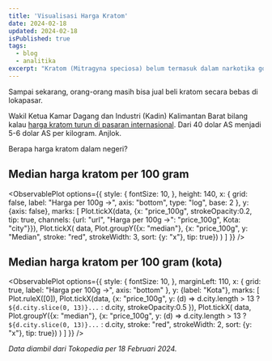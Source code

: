 ```yaml
---
title: 'Visualisasi Harga Kratom'
date: 2024-02-18
updated: 2024-02-18
isPublished: true
tags:
  - blog
  - analitika
excerpt: "Kratom (Mitragyna speciosa) belum termasuk dalam narkotika golongan 1 yang bisa bikin orang dipenjara 20 tahun."
---
```


<script>
    import ObservablePlot from '$lib/components/ObservablePlot.svelte';
    import * as Plot from '@observablehq/plot';
    import data from '$lib/data/harga_kratom.json';
</script>

Sampai sekarang, orang-orang masih bisa jual beli kratom secara bebas di lokapasar.

Wakil Ketua Kamar Dagang dan Industri (Kadin) Kalimantan Barat bilang kalau [harga kratom turun di pasaran internasional](https://www.suarakalbar.co.id/2023/12/kadin-kalbar-dukung-untuk-perbaikan-tata-niaga-ekspor-kratom/).
Dari 40 dolar AS menjadi 5-6 dolar AS per kilogram. Anjlok.

Berapa harga kratom dalam negeri?

## Median harga kratom per 100 gram

<ObservablePlot options={{
    style: {
      fontSize: 10,
    },
    height: 140,
    x: {
      grid: false,
      label: "Harga per 100g →",
      axis: "bottom",
      type: "log",
      base: 2
    },
    y: {axis: false},
    marks: [
      Plot.tickX(data, {x: "price_100g", strokeOpacity:0.2, tip: true, channels: {url: "url", "Harga per 100g →": "price_100g", Kota: "city"}}),
      Plot.tickX(
        data,
        Plot.groupY({x: "median"}, {x: "price_100g", y: "Median", stroke: "red", strokeWidth: 3, sort: {y: "x"}, tip: true})
      )
  ]
  }}
/>

## Median harga kratom per 100 gram (kota)

<ObservablePlot options={{
    style: {
      fontSize: 10,
    },
    marginLeft: 110,
    x: {
      grid: true,
      label: "Harga per 100g →",
      axis: "bottom"
    },
    y: {label: "Kota"},
    marks: [
      Plot.ruleX([0]),
      Plot.tickX(data, {x: "price_100g",  y: (d) => d.city.length > 13 ? `${d.city.slice(0, 13)}...` : d.city, strokeOpacity:0.5 }),
      Plot.tickX(
        data,
        Plot.groupY({x: "median"}, {x: "price_100g", y: (d) => d.city.length > 13 ? `${d.city.slice(0, 13)}...` : d.city, stroke: "red", strokeWidth: 2, sort: {y: "x"}, tip: true})
      )
  ]
  }}
/>

*Data diambil dari Tokopedia per 18 Februari 2024.*

